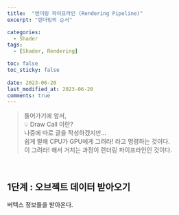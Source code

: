 ```yaml
---
title:  "렌더링 파이프라인 (Rendering Pipeline)"
excerpt: "렌더링의 순서"

categories:
  - Shader
tags:
  - [Shader, Rendering]

toc: false
toc_sticky: false
 
date: 2023-06-20
last_modified_at: 2023-06-20
comments: true
---
```


> 들어가기에 앞서,  
> 💡 Draw Call 이란?  
> 나중에 따로 글을 작성하겠지만...  
> 쉽게 말해 CPU가 GPU에게 그려라! 라고 명령하는 것이다.  
> 이 그려라! 해서 거치는 과정이 렌더링 파이프라인인 것이다.  

<br>

## 1단계 : 오브젝트 데이터 받아오기

버텍스 정보들을 받아온다.
